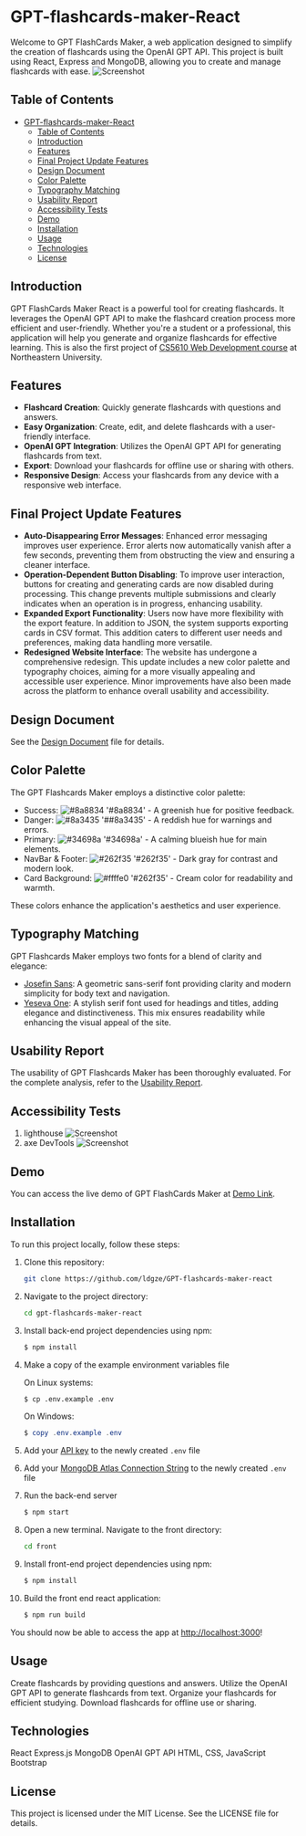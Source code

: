 # GPT-flashcards-maker-React

Welcome to GPT FlashCards Maker, a web application designed to simplify the creation of flashcards using the OpenAI GPT API. This project is built using React, Express and MongoDB, allowing you to create and manage flashcards with ease.
![Screenshot](./front/public/dashboard.gif)

## Table of Contents

- [GPT-flashcards-maker-React](#gpt-flashcards-maker-react)
  - [Table of Contents](#table-of-contents)
  - [Introduction](#introduction)
  - [Features](#features)
  - [Final Project Update Features](#final-project-update-features)
  - [Design Document](#design-document)
  - [Color Palette](#color-palette)
  - [Typography Matching](#typography-matching)
  - [Usability Report](#usability-report)
  - [Accessibility Tests](#accessibility-tests)
  - [Demo](#demo)
  - [Installation](#installation)
  - [Usage](#usage)
  - [Technologies](#technologies)
  - [License](#license)

## Introduction

GPT FlashCards Maker React is a powerful tool for creating flashcards. It leverages the OpenAI GPT API to make the flashcard creation process more efficient and user-friendly. Whether you're a student or a professional, this application will help you generate and organize flashcards for effective learning. This is also the first project of [CS5610 Web Development course](https://johnguerra.co/classes/webDevelopment_fall_2023/) at Northeastern University.

## Features

- **Flashcard Creation**: Quickly generate flashcards with questions and answers.
- **Easy Organization**: Create, edit, and delete flashcards with a user-friendly interface.
- **OpenAI GPT Integration**: Utilizes the OpenAI GPT API for generating flashcards from text.
- **Export**: Download your flashcards for offline use or sharing with others.
- **Responsive Design**: Access your flashcards from any device with a responsive web interface.

## Final Project Update Features

- **Auto-Disappearing Error Messages**: Enhanced error messaging improves user experience. Error alerts now automatically vanish after a few seconds, preventing them from obstructing the view and ensuring a cleaner interface.
- **Operation-Dependent Button Disabling**: To improve user interaction, buttons for creating and generating cards are now disabled during processing. This change prevents multiple submissions and clearly indicates when an operation is in progress, enhancing usability.
- **Expanded Export Functionality**: Users now have more flexibility with the export feature. In addition to JSON, the system supports exporting cards in CSV format. This addition caters to different user needs and preferences, making data handling more versatile.
- **Redesigned Website Interface**: The website has undergone a comprehensive redesign. This update includes a new color palette and typography choices, aiming for a more visually appealing and accessible user experience. Minor improvements have also been made across the platform to enhance overall usability and accessibility.

## Design Document

See the [Design Document](./deisgn-document.md) file for details.

## Color Palette

The GPT Flashcards Maker employs a distinctive color palette:

- Success: ![#8a8834](https://placehold.co/15x15/#8a8834/#8a8834.png) '#8a8834' - A greenish hue for positive feedback.
- Danger: ![#8a3435](https://placehold.co/15x15/#8a3435/#8a3435.png) '##8a3435' - A reddish hue for warnings and errors.
- Primary: ![#34698a](https://placehold.co/15x15/#34698a/#34698a.png) '#34698a' - A calming blueish hue for main elements.
- NavBar & Footer: ![#262f35](https://placehold.co/15x15/#262f35/#262f35.png) '#262f35' - Dark gray for contrast and modern look.
- Card Background: ![#ffffe0](https://placehold.co/15x15/#ffffe0/#ffffe0.png) '#262f35' - Cream color for readability and warmth.

These colors enhance the application's aesthetics and user experience.

## Typography Matching

GPT Flashcards Maker employs two fonts for a blend of clarity and elegance:

- [Josefin Sans](https://fonts.google.com/specimen/Josefin+Sans): A geometric sans-serif font providing clarity and modern simplicity for body text and navigation.
- [Yeseva One](https://fonts.google.com/specimen/Yeseva+One): A stylish serif font used for headings and titles, adding elegance and distinctiveness.
  This mix ensures readability while enhancing the visual appeal of the site.

## Usability Report

The usability of GPT Flashcards Maker has been thoroughly evaluated. For the complete analysis, refer to the [Usability Report](https://docs.google.com/document/d/1v2r-lXetH0ebWcA2A4lWNdP5FflcLiQQa0oZsX8DClk/edit?usp=sharing).

## Accessibility Tests

1. lighthouse
   ![Screenshot](./front/public/lighthouse.png)
2. axe DevTools
   ![Screenshot](./front/public/axe.png)

## Demo

You can access the live demo of GPT FlashCards Maker at [Demo Link](https://gpt-flashcards-maker-react.onrender.com/).

## Installation

To run this project locally, follow these steps:

1. Clone this repository:

   ```bash
   git clone https://github.com/ldgze/GPT-flashcards-maker-react
   ```

2. Navigate to the project directory:

   ```bash
   cd gpt-flashcards-maker-react
   ```

3. Install back-end project dependencies using npm:

   ```bash
   $ npm install
   ```

4. Make a copy of the example environment variables file

   On Linux systems:

   ```bash
   $ cp .env.example .env
   ```

   On Windows:

   ```powershell
   $ copy .env.example .env
   ```

5. Add your [API key](https://platform.openai.com/account/api-keys) to the newly created `.env` file
6. Add your [MongoDB Atlas Connection String](https://www.mongodb.com/docs/drivers/node/current/quick-start/create-a-connection-string/) to the newly created `.env` file

7. Run the back-end server

   ```bash
   $ npm start
   ```

8. Open a new terminal. Navigate to the front directory:

   ```bash
   cd front
   ```

9. Install front-end project dependencies using npm:

   ```bash
   $ npm install
   ```

10. Build the front end react application:
    ```bash
    $ npm run build
    ```

You should now be able to access the app at [http://localhost:3000](http://localhost:3000)!

## Usage

Create flashcards by providing questions and answers.
Utilize the OpenAI GPT API to generate flashcards from text.
Organize your flashcards for efficient studying.
Download flashcards for offline use or sharing.

## Technologies

React
Express.js
MongoDB
OpenAI GPT API
HTML, CSS, JavaScript
Bootstrap

## License

This project is licensed under the MIT License. See the LICENSE file for details.
